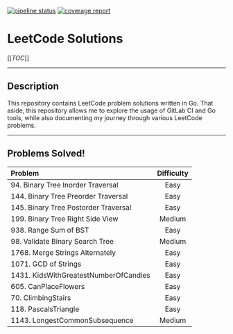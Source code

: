 [![pipeline status](https://gitlab.com/euchangxian/leetcode/badges/main/pipeline.svg)](https://gitlab.com/euchangxian/leetcode/-/commits/main)
[![coverage report](https://gitlab.com/euchangxian/leetcode/badges/main/coverage.svg)](https://gitlab.com/euchangxian/leetcode/-/commits/main)

# LeetCode Solutions

[[_TOC_]]

___
## Description
This repository contains LeetCode problem solutions written in Go. That aside, this repository allows me to explore the usage
of GitLab CI and Go tools, while also documenting my journey through various LeetCode problems.

---
## Problems Solved!


|               Problem                 |   Difficulty   |
| :------------------------------------ | :------------: |
| 94. Binary Tree Inorder Traversal     |     Easy       |
| 144. Binary Tree Preorder Traversal   |     Easy       |
| 145. Binary Tree Postorder Traversal  |     Easy       |
| 199. Binary Tree Right Side View      |     Medium     |
| 938. Range Sum of BST                 |     Easy       |
| 98. Validate Binary Search Tree       |     Medium     |
| 1768. Merge Strings Alternately       |     Easy       |
| 1071. GCD of Strings                  |     Easy       |
| 1431. KidsWithGreatestNumberOfCandies |     Easy       |
| 605. CanPlaceFlowers                  |     Easy       |
| 70. ClimbingStairs                    |     Easy       |
| 118. PascalsTriangle                  |     Easy       |
| 1143. LongestCommonSubsequence        |     Medium     |
